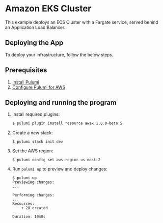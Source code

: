 
# Amazon EKS Cluster

This example deploys an ECS Cluster with a Fargate service, served behind an Application Load
Balancer.

## Deploying the App

To deploy your infrastructure, follow the below steps.

## Prerequisites

1. [Install Pulumi](https://www.pulumi.com/docs/get-started/install/)
1. [Configure Pulumi for AWS](https://www.pulumi.com/docs/intro/cloud-providers/aws/setup/)

## Deploying and running the program


1.  Install required plugins:

    ```bash
    $ pulumi plugin install resource awsx 1.0.0-beta.5
    ```

1.  Create a new stack:

    ```
    $ pulumi stack init dev
    ```

1.  Set the AWS region:

    ```
    $ pulumi config set aws:region us-east-2
    ```

1.  Run `pulumi up` to preview and deploy changes:

    ```
    $ pulumi up
    Previewing changes:
    ...

    Performing changes:
    ...
    Resources:
        + 28 created

    Duration: 10m0s
    ```
